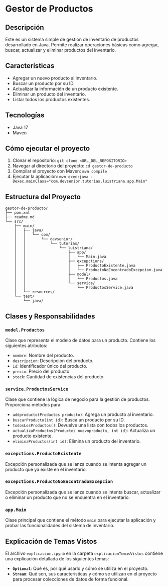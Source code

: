 # Gestor de Productos

## Descripción

Este es un sistema simple de gestión de inventario de productos desarrollado en Java. Permite realizar operaciones básicas como agregar, buscar, actualizar y eliminar productos del inventario.

## Características

- Agregar un nuevo producto al inventario.
- Buscar un producto por su ID.
- Actualizar la información de un producto existente.
- Eliminar un producto del inventario.
- Listar todos los productos existentes.

## Tecnologías

- Java 17
- Maven

## Cómo ejecutar el proyecto

1.  Clonar el repositorio: `git clone <URL_DEL_REPOSITORIO>`
2.  Navegar al directorio del proyecto: `cd gestor-de-producto`
3.  Compilar el proyecto con Maven: `mvn compile`
4.  Ejecutar la aplicación: `mvn exec:java -Dexec.mainClass="com.devsenior.tutorias.luistriana.app.Main"`

## Estructura del Proyecto

```
gestor-de-producto/
├── pom.xml
├── readme.md
└── src/
    ├── main/
    │   ├── java/
    │   │   └── com/
    │   │       └── devsenior/
    │   │           └── tutorias/
    │   │               └── luistriana/
    │   │                   ├── app/
    │   │                   │   └── Main.java
    │   │                   ├── excepctions/
    │   │                   │   ├── ProductoExistente.java
    │   │                   │   └── ProductoNoEncontradoExcepcion.java
    │   │                   ├── model/
    │   │                   │   └── Productos.java
    │   │                   └── service/
    │   │                       └── ProductosService.java
    │   └── resources/
    └── test/
        └── java/
```

## Clases y Responsabilidades

### `model.Productos`

Clase que representa el modelo de datos para un producto. Contiene los siguientes atributos:

-   `nombre`: Nombre del producto.
-   `descripcion`: Descripción del producto.
-   `id`: Identificador único del producto.
-   `precio`: Precio del producto.
-   `stock`: Cantidad de existencias del producto.

### `service.ProductosService`

Clase que contiene la lógica de negocio para la gestión de productos. Proporciona métodos para:

-   `addproducto(Productos producto)`: Agrega un producto al inventario.
-   `buscarProducto(int id)`: Busca un producto por su ID.
-   `todosLosProductos()`: Devuelve una lista con todos los productos.
-   `actualizaProductos(Productos nuevoproducto, int id)`: Actualiza un producto existente.
-   `eliminaProductos(int id)`: Elimina un producto del inventario.

### `excepctions.ProductoExistente`

Excepción personalizada que se lanza cuando se intenta agregar un producto que ya existe en el inventario.

### `excepctions.ProductoNoEncontradoExcepcion`

Excepción personalizada que se lanza cuando se intenta buscar, actualizar o eliminar un producto que no se encuentra en el inventario.

### `app.Main`

Clase principal que contiene el método `main` para ejecutar la aplicación y probar las funcionalidades del sistema de inventario.

## Explicación de Temas Vistos

El archivo `explicacion.ipynb` en la carpeta `explicacionTemasVistos` contiene una explicación detallada de los siguientes temas:

-   **`Optional`**: Qué es, por qué usarlo y cómo se utiliza en el proyecto.
-   **`Stream`**: Qué son, sus características y cómo se utilizan en el proyecto para procesar colecciones de datos de forma funcional.
